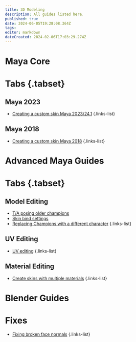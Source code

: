 ```yaml
---
title: 3D Modeling
description: All guides listed here.
published: true
date: 2024-06-05T19:28:08.364Z
tags: 
editor: markdown
dateCreated: 2024-02-06T17:03:29.274Z
---
```


# Maya Core
# Tabs {.tabset}
## Maya 2023
- [Creating a custom skin Maya 2023/24.1](/specific-guide/3d-modelling/create-customskin-maya2023)
 {.links-list}
 
## Maya 2018
- [Creating a custom skin Maya 2018](/specific-guide/3d-modelling/create-customskin-maya2018)
 {.links-list}

# Advanced Maya Guides
# Tabs {.tabset}
## Model Editing
- [T/A posing older champions](/specific-guide/3d-modelling/tposeoldchamps)
- [Skin bind settings](/specific-guide/3d-modelling/maya-bind-settings)
- [Replacing Champions with a different character](/specific-guide/3d-modelling/Replacing-Champion-With-a-Completely-Different-Model)
{.links-list}
 ## UV Editing
 - [UV editing](/specific-guide/3d-modelling/uv-editing)
 {.links-list}
 ## Material Editing
- [Create skins with multiple materials](/specific-guide/texturing/create-skin-with-multiple-mats)
{.links-list}

# Blender Guides

# Fixes
- [Fixing broken face normals](/specific-guide/3d-modelling/Fixing_broken_face_normals)
 {.links-list}